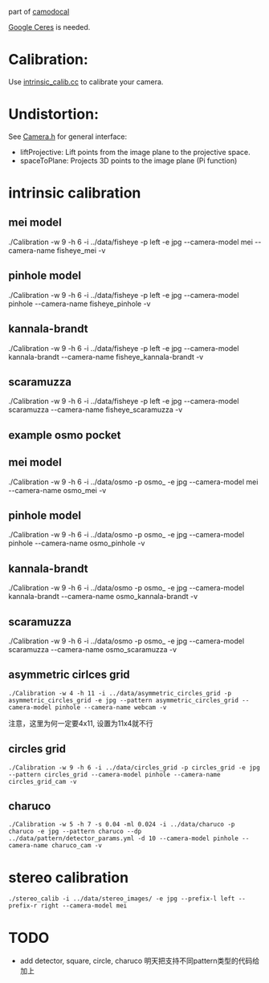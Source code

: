 part of [camodocal](https://github.com/hengli/camodocal)

[Google Ceres](http://ceres-solver.org) is needed.

# Calibration:

Use [intrinsic_calib.cc](https://github.com/dvorak0/camera_model/blob/master/src/intrinsic_calib.cc) to calibrate your camera.

# Undistortion:

See [Camera.h](https://github.com/dvorak0/camera_model/blob/master/include/camodocal/camera_models/Camera.h) for general interface: 

 - liftProjective: Lift points from the image plane to the projective space.
 - spaceToPlane: Projects 3D points to the image plane (Pi function)


# intrinsic calibration

## mei model
./Calibration -w 9 -h 6 -i ../data/fisheye -p left -e jpg --camera-model mei --camera-name fisheye_mei -v


## pinhole model
./Calibration -w 9 -h 6 -i ../data/fisheye -p left -e jpg --camera-model pinhole --camera-name fisheye_pinhole -v


## kannala-brandt
./Calibration -w 9 -h 6 -i ../data/fisheye -p left -e jpg --camera-model kannala-brandt --camera-name fisheye_kannala-brandt -v

## scaramuzza
./Calibration -w 9 -h 6 -i ../data/fisheye -p left -e jpg --camera-model scaramuzza --camera-name fisheye_scaramuzza -v


## example osmo pocket
## mei model
./Calibration -w 9 -h 6 -i ../data/osmo -p osmo_ -e jpg --camera-model mei --camera-name osmo_mei -v


## pinhole model
./Calibration -w 9 -h 6 -i ../data/osmo -p osmo_ -e jpg --camera-model pinhole --camera-name osmo_pinhole -v


## kannala-brandt
./Calibration -w 9 -h 6 -i ../data/osmo -p osmo_ -e jpg --camera-model kannala-brandt --camera-name osmo_kannala-brandt -v

## scaramuzza
./Calibration -w 9 -h 6 -i ../data/osmo -p osmo_ -e jpg --camera-model scaramuzza --camera-name osmo_scaramuzza -v


## asymmetric cirlces grid
```
./Calibration -w 4 -h 11 -i ../data/asymmetric_circles_grid -p asymmetric_circles_grid -e jpg --pattern asymmetric_circles_grid --camera-model pinhole --camera-name webcam -v
```

注意，这里为何一定要4x11, 设置为11x4就不行

## circles grid
```
./Calibration -w 9 -h 6 -i ../data/circles_grid -p circles_grid -e jpg --pattern circles_grid --camera-model pinhole --camera-name circles_grid_cam -v
```

## charuco
```
./Calibration -w 5 -h 7 -s 0.04 -ml 0.024 -i ../data/charuco -p charuco -e jpg --pattern charuco --dp ../data/pattern/detector_params.yml -d 10 --camera-model pinhole --camera-name charuco_cam -v
```


# stereo calibration
```
./stereo_calib -i ../data/stereo_images/ -e jpg --prefix-l left --prefix-r right --camera-model mei
```

# TODO
* add detector, square, circle, charuco
明天把支持不同pattern类型的代码给加上
